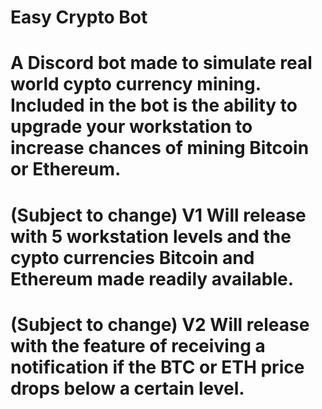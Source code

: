 # Easy Crypto Bot

# A Discord bot made to simulate real world cypto currency mining. Included in the bot is the ability to upgrade your workstation to increase chances of mining Bitcoin or Ethereum.
# (Subject to change) V1 Will release with 5 workstation levels and the cypto currencies Bitcoin and Ethereum made readily available.
# (Subject to change) V2 Will release with the feature of receiving a notification if the BTC or ETH price drops below a certain level.
